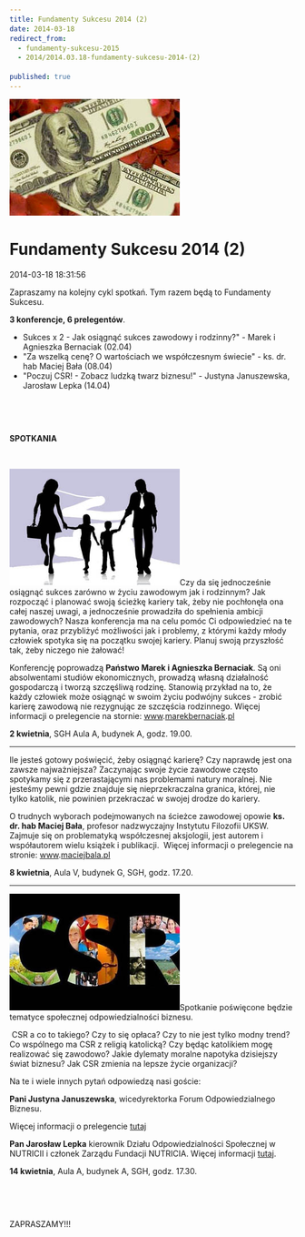 ```yaml
---
title: Fundamenty Sukcesu 2014 (2)
date: 2014-03-18
redirect_from: 
  - fundamenty-sukcesu-2015
  - 2014/2014.03.18-fundamenty-sukcesu-2014-(2)

published: true
---
```



![/assets/posts/2014/2014-03-18-fundamenty-sukcesu-2014-2/za_wszelka_cene01.jpg](/assets/posts/2014/2014-03-18-fundamenty-sukcesu-2014-2/za_wszelka_cene01.jpg)

# Fundamenty Sukcesu 2014 (2)

<time>2014-03-18 18:31:56</time>



Zapraszamy na kolejny cykl spotkań. Tym razem będą to Fundamenty Sukcesu.


**3 konferencje, 6 prelegentów**.


- Sukces x 2 - Jak osiągnąć sukces zawodowy i rodzinny?" - Marek i Agnieszka Bernaciak (02.04)
- "Za wszelką cenę? O wartościach we współczesnym świecie" - ks. dr. hab Maciej Bała (08.04)
- "Poczuj CSR! - Zobacz ludzką twarz biznesu!" - Justyna Januszewska, Jarosław Lepka (14.04)


<!--{{intro-break}}-->


 


 


**SPOTKANIA**


 

![/assets/posts/2014/2014-03-18-fundamenty-sukcesu-2014-2/sukces_x2_01.jpg](/assets/posts/2014/2014-03-18-fundamenty-sukcesu-2014-2/sukces_x2_01.jpg)Czy da się jednocześnie osiągnąć sukces zarówno w życiu zawodowym jak i rodzinnym? Jak rozpocząć i planować swoją ścieżkę kariery tak, żeby nie pochłonęła ona całej naszej uwagi, a jednocześnie prowadziła do spełnienia ambicji zawodowych? Nasza konferencja ma na celu pomóc Ci odpowiedzieć na te pytania, oraz przybliżyć możliwości jak i problemy, z którymi każdy młody człowiek spotyka się na początku swojej kariery. Planuj swoją przyszłość tak, żeby niczego nie żałować!

 Konferencję poprowadzą **Państwo Marek i Agnieszka Bernaciak**. Są oni absolwentami studiów ekonomicznych, prowadzą własną działalność gospodarczą i tworzą szczęśliwą rodzinę. Stanowią przykład na to, że każdy człowiek może osiągnąć w swoim życiu podwójny sukces - zrobić karierę zawodową nie rezygnując ze szczęścia rodzinnego.
Więcej informacji o prelegencie na stornie: [www](http://www.marekbernaciak.pl/).[marekbernaciak](http://www.marekbernaciak.pl/).[pl](http://www.marekbernaciak.pl/)


**2 kwietnia**, SGH Aula A, budynek A, godz. 19.00.

***

Ile jesteś gotowy poświęcić, żeby osiągnąć karierę? Czy naprawdę jest ona zawsze najważniejsza? Zaczynając swoje życie zawodowe często spotykamy się z przerastającymi nas problemami natury moralnej. Nie jesteśmy pewni gdzie znajduje się nieprzekraczalna granica, której, nie tylko katolik, nie powinien przekraczać w swojej drodze do kariery.

O trudnych wyborach podejmowanych na ścieżce zawodowej opowie **ks. dr. hab Maciej Bała**, profesor nadzwyczajny Instytutu Filozofii UKSW. Zajmuje się on problematyką współczesnej aksjologii, jest autorem i współautorem wielu książek i publikacji.
 Więcej informacji o prelegencie na stronie: [www](http://maciejbala.pl/).[maciejbala.](http://maciejbala.pl/)[pl](http://maciejbala.pl/)


**8 kwietnia**, Aula V, budynek G, SGH, godz. 17.20.

***

![/assets/posts/2014/2014-03-18-fundamenty-sukcesu-2014-2/csr01.jpg](/assets/posts/2014/2014-03-18-fundamenty-sukcesu-2014-2/csr01.jpg)Spotkanie poświęcone będzie tematyce społecznej odpowiedzialności biznesu.

 CSR a co to takiego? Czy to się opłaca? Czy to nie jest tylko modny trend? Co wspólnego ma CSR z religią katolicką? Czy będąc katolikiem mogę realizować się zawodowo? Jakie dylematy moralne napotyka dzisiejszy świat biznesu? Jak CSR zmienia na lepsze życie organizacji?

 Na te i wiele innych pytań odpowiedzą nasi goście:

**Pani Justyna Januszewska**, wicedyrektorka Forum Odpowiedzialnego Biznesu.

Więcej informacji o prelegencie [tutaj](http://odpowiedzialnybiznes.pl/zespol-fob/justyna-januszewska/)


**Pan Jarosław Lepka** kierownik Działu Odpowiedzialności Społecznej w NUTRICII i członek Zarządu Fundacji NUTRICIA.
Więcej informacji [tutaj](http://www.nutricia.com.pl/odpowiedzialnosc-spoleczna/nasza-wizja).


**14 kwietnia**, Aula A, budynek A, SGH, godz. 17.30.


 


 


ZAPRASZAMY!!!


<!--{{json:{"created_date":"2014-03-18 18:31:56","publish_down":"0000-00-00 00:00:00","id":"5380"}}}-->